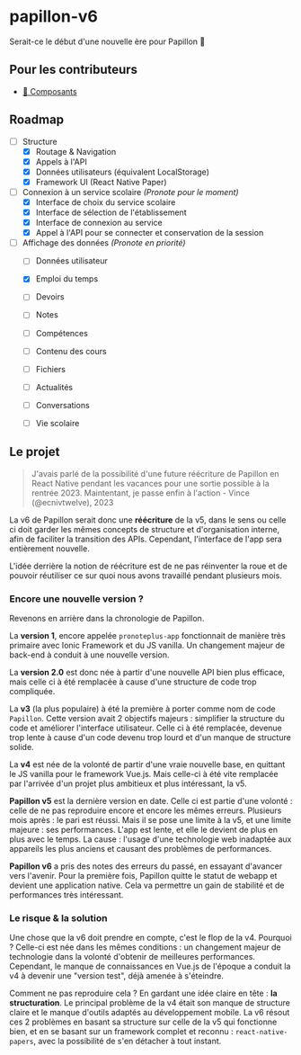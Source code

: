 # papillon-v6
Serait-ce le début d'une nouvelle ère pour Papillon 👀

## Pour les contributeurs
- [🍱 Composants](/components/README.md)

## Roadmap
- [ ] Structure
    - [x] Routage & Navigation
    - [x] Appels à l'API
    - [x] Données utilisateurs (équivalent LocalStorage)
    - [x] Framework UI (React Native Paper)
- [ ] Connexion à un service scolaire *(Pronote pour le moment)*
    - [x] Interface de choix du service scolaire
    - [x] Interface de sélection de l'établissement
    - [x] Interface de connexion au service
    - [x] Appel à l'API pour se connecter et conservation de la session
- [ ] Affichage des données *(Pronote en priorité)*
    - [ ] Données utilisateur
    - [x] Emploi du temps
    - [ ] Devoirs
    - [ ] Notes
    - [ ] Compétences
    - [ ] Contenu des cours
    - [ ] Fichiers
    - [ ] Actualités
    - [ ] Conversations
    - [ ] Vie scolaire


## Le projet
> J'avais parlé de la possibilité d'une future réécriture de Papillon en React Native pendant les vacances pour une sortie possible à la rentrée 2023. Maintentant, je passe enfin à l'action -  Vince (@ecnivtwelve), 2023

La v6 de Papillon serait donc une **réécriture** de la v5, dans le sens ou celle ci doit garder les mêmes concepts de structure et d'organisation interne, afin de faciliter la transition des APIs. Cependant, l'interface de l'app sera entièrement nouvelle.

L'idée derrière la notion de réécriture est de ne pas réinventer la roue et de pouvoir réutiliser ce sur quoi nous avons travaillé pendant plusieurs mois.

### Encore une nouvelle version ?
Revenons en arrière dans la chronologie de Papillon.

La **version 1**, encore appelée `pronoteplus-app` fonctionnait de manière très primaire avec Ionic Framework et du JS vanilla. Un changement majeur de back-end à conduit à une nouvelle version.

La **version 2.0** est donc née à partir d'une nouvelle API bien plus efficace, mais celle ci à été remplacée à cause d'une structure de code trop compliquée.

La **v3** (la plus populaire) à été la première à porter comme nom de code `Papillon`. Cette version avait 2 objectifs majeurs : simplifier la structure du code et améliorer l'interface utilisateur. Celle ci à été remplacée, devenue trop lente à cause d'un code devenu trop lourd et d'un manque de structure solide.

La **v4** est née de la volonté de partir d'une vraie nouvelle base, en quittant le JS vanilla pour le framework Vue.js. Mais celle-ci à été vite remplacée par l'arrivée d'un projet plus ambitieux et plus intéressant, la v5.

**Papillon v5** est la dernière version en date. Celle ci est partie d'une volonté : celle de ne pas reproduire encore et encore les mêmes erreurs. Plusieurs mois après : le pari est réussi. Mais il se pose une limite à la v5, et une limite majeure : ses performances. L'app est lente, et elle le devient de plus en plus avec le temps. La cause : l'usage d'une technologie web inadaptée aux appareils les plus anciens et causant des problèmes de performances.

**Papillon v6** a pris des notes des erreurs du passé, en essayant d'avancer vers l'avenir. Pour la première fois, Papillon quitte le statut de webapp et devient une application native. Cela va permettre un gain de stabilité et de performances très intéressant.

### Le risque & la solution
Une chose que la v6 doit prendre en compte, c'est le flop de la v4. Pourquoi ? Celle-ci est née dans les mêmes conditions : un changement majeur de technologie dans la volonté d'obtenir de meilleures performances. Cependant, le manque de connaissances en Vue.js de l'époque a conduit la v4 à devenir une "version test", déjà amenée à s'éteindre.

Comment ne pas reproduire cela ? En gardant une idée claire en tête : **la structuration**. Le principal problème de la v4 était son manque de structure claire et le manque d'outils adaptés au développement mobile. La v6 résout ces 2 problèmes en basant sa structure sur celle de la v5 qui fonctionne bien, et en se basant sur un framework complet et reconnu : `react-native-papers`, avec la possibilité de s'en détacher à tout instant.
